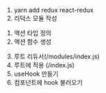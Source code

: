 1. yarn add redux react-redux
2. 리덕스 모듈 작성
 1) 액션 타입 정의
 2) 액션 함수 생성
3. 루트 리듀서(/modules/index.js)
4. 루트에 적용 (/index.js)
5. useHook 만들기
6. 컴포넌트에 hook 불러오기